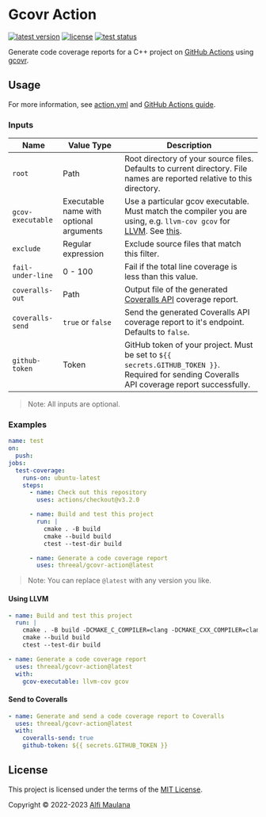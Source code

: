 # Gcovr Action

[![latest version](https://img.shields.io/github/v/release/threeal/gcovr-action)](https://github.com/threeal/gcovr-action/releases/)
[![license](https://img.shields.io/github/license/threeal/gcovr-action)](./LICENSE)
[![test status](https://img.shields.io/github/actions/workflow/status/threeal/gcovr-action/test.yml?label=test&branch=main)](https://github.com/threeal/gcovr-action/actions/workflows/test.yml)

Generate code coverage reports for a C++ project on [GitHub Actions](https://github.com/features/actions) using [gcovr](https://gcovr.com/en/stable/).

## Usage

For more information, see [action.yml](./action.yml) and [GitHub Actions guide](https://docs.github.com/en/actions/learn-github-actions/understanding-github-actions).

### Inputs

| Name | Value Type | Description |
| --- | --- | --- |
| `root` | Path | Root directory of your source files. Defaults to current directory. File names are reported relative to this directory. |
| `gcov-executable` | Executable name with optional arguments | Use a particular gcov executable. Must match the compiler you are using, e.g. `llvm-cov gcov` for [LLVM](https://llvm.org/). See [this](https://gcovr.com/en/stable/guide/compiling.html#choosing-the-right-gcov-executable). |
| `exclude` | Regular expression | Exclude source files that match this filter. |
| `fail-under-line` | 0 - 100 | Fail if the total line coverage is less than this value. |
| `coveralls-out` | Path | Output file of the generated [Coveralls API](https://docs.coveralls.io/api-introduction) coverage report. |
| `coveralls-send` | `true` or `false` | Send the generated Coveralls API coverage report to it's endpoint. Defaults to `false`. |
| `github-token` | Token | GitHub token of your project. Must be set to `${{ secrets.GITHUB_TOKEN }}`. Required for sending Coveralls API coverage report successfully. |

> Note: All inputs are optional.

### Examples

```yaml
name: test
on:
  push:
jobs:
  test-coverage:
    runs-on: ubuntu-latest
    steps:
      - name: Check out this repository
        uses: actions/checkout@v3.2.0

      - name: Build and test this project
        run: |
          cmake . -B build
          cmake --build build
          ctest --test-dir build

      - name: Generate a code coverage report
        uses: threeal/gcovr-action@latest
```

> Note: You can replace `@latest` with any version you like.

#### Using LLVM

```yaml
- name: Build and test this project
  run: |
    cmake . -B build -DCMAKE_C_COMPILER=clang -DCMAKE_CXX_COMPILER=clang++
    cmake --build build
    ctest --test-dir build

- name: Generate a code coverage report
  uses: threeal/gcovr-action@latest
  with:
    gcov-executable: llvm-cov gcov
```

#### Send to Coveralls

```yaml
- name: Generate and send a code coverage report to Coveralls
  uses: threeal/gcovr-action@latest
  with:
    coveralls-send: true
    github-token: ${{ secrets.GITHUB_TOKEN }}
```

## License

This project is licensed under the terms of the [MIT License](./LICENSE).

Copyright © 2022-2023 [Alfi Maulana](https://github.com/threeal/)
